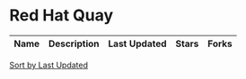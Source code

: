 # Red Hat Quay

Name | Description | Last Updated | Stars | Forks
--- | --- | --- | --- | ---

[Sort by Last Updated](Red%20Hat%20Quay.last_updated.md)